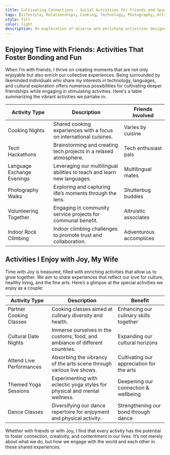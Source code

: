 ```yaml
---
title: Cultivating Connections - Social Activities for Friends and Spouses
tags: [Lifestyle, Relationships, Cooking, Technology, Photography, Arts]
style: fill
color: light
description: An exploration of diverse and enriching activities designed to strengthen bonds with friends and loved ones, with a personal touch.
---
```


## Enjoying Time with Friends: Activities That Foster Bonding and Fun

When I’m with friends, I thrive on creating moments that are not only enjoyable but also enrich our collective experiences. Being surrounded by likeminded individuals who share my interests in technology, languages, and cultural exploration offers numerous possibilities for cultivating deeper friendships while engaging in stimulating activities. Here's a table summarizing the vibrant activities we partake in:

| Activity Type              | Description                                                             | Friends Involved        |
| -------------------------- | ----------------------------------------------------------------------- | ----------------------- |
| Cooking Nights             | Shared cooking experiences with a focus on international cuisines.      | Varies by cuisine       |
| Tech Hackathons            | Brainstorming and creating tech projects in a relaxed atmosphere.       | Tech enthusiast pals    |
| Language Exchange Evenings | Leveraging our multilingual abilities to teach and learn new languages. | Multilingual mates      |
| Photography Walks          | Exploring and capturing life’s moments through the lens.                | Shutterbug buddies      |
| Volunteering Together      | Engaging in community service projects for communal benefit.            | Altruistic associates   |
| Indoor Rock Climbing       | Indoor climbing challenges to promote trust and collaboration.          | Adventurous accomplices |

## Activities I Enjoy with Joy, My Wife

Time with Joy is treasured, filled with enriching activities that allow us to grow together. We aim to share experiences that reflect our love for culture, healthy living, and the fine arts. Here’s a glimpse at the special activities we enjoy as a couple:

| Activity Type            | Description                                                                  | Benefit                                   |
| ------------------------ | ---------------------------------------------------------------------------- | ----------------------------------------- |
| Partner Cooking Classes  | Cooking classes aimed at culinary diversity and health.                      | Enhancing our culinary skills together    |
| Cultural Date Nights     | Immerse ourselves in the customs, food, and ambiance of different countries. | Expanding our cultural horizons           |
| Attend Live Performances | Absorbing the vibrancy of the arts scene through various live shows.         | Cultivating our appreciation for the arts |
| Themed Yoga Sessions     | Experimenting with eclectic yoga styles for physical and mental wellness.    | Deepening our connection & wellbeing      |
| Dance Classes            | Diversifying our dance repertoire for enjoyment and physical activity.       | Strengthening our bond through dance      |

Whether with friends or with Joy, I find that every activity has the potential to foster connection, creativity, and contentment in our lives. It’s not merely about what we do, but how we engage with the world and each other in these shared experiences.
